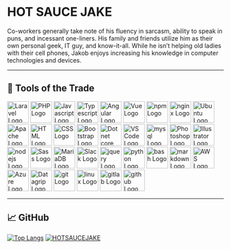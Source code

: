 # HOT SAUCE JAKE

Co-workers generally take note of his fluency in sarcasm, ability to speak in puns, and incessant one-liners. His family and friends utilize him as their own personal geek, IT guy, and know-it-all. While he isn’t helping old ladies with their cell phones, Jakob enjoys increasing his knowledge in computer technologies and devices. 

---

## 🧰 Tools of the Trade


<img src="https://cdn.worldvectorlogo.com/logos/laravel-2.svg" alt="Laravel Logo" width="50"/> <img src="https://cdn.worldvectorlogo.com/logos/php-1.svg" alt="PHP Logo" width="50"/> <img src="https://cdn.worldvectorlogo.com/logos/logo-javascript.svg" alt="Javascript Logo" width="50"/> <img src="https://cdn.worldvectorlogo.com/logos/typescript.svg" alt="Typescript Logo" width="50"/> <img src="https://cdn.worldvectorlogo.com/logos/angular-icon-1.svg" alt="Angular Logo" width="50"/> <img src="https://cdn.worldvectorlogo.com/logos/vue-9.svg" alt="Vue Logo" width="50"/> <img src="https://cdn.worldvectorlogo.com/logos/npm.svg" alt="npm Logo" width="50"/> <img src="https://cdn.worldvectorlogo.com/logos/nginx-1.svg" alt="nginx Logo" width="50"/> <img src="https://cdn.worldvectorlogo.com/logos/ubuntu-2.svg" alt="Ubuntu Logo" width="50"/> <img src="https://cdn.worldvectorlogo.com/logos/apache-13.svg" alt="Apache Logo" width="50"/> <img src="https://cdn.worldvectorlogo.com/logos/html-1.svg" alt="HTML Logo" width="50"/> <img src="https://cdn.worldvectorlogo.com/logos/css-3.svg" alt="CSS Logo" width="50"/> <img src="https://cdn.worldvectorlogo.com/logos/bootstrap-5-1.svg" alt="Bootstrap Logo" width="50"/> <img src="https://cdn.worldvectorlogo.com/logos/dot-net-core-7.svg" alt="Dot net core Logo" width="50"/> <img src="https://cdn.worldvectorlogo.com/logos/visual-studio-code-1.svg" alt="VS Code Logo" width="50"/> <img src="https://cdn.worldvectorlogo.com/logos/mysql-6.svg" alt="mysql Logo" width="50"/> <img src="https://cdn.worldvectorlogo.com/logos/photoshop-cc.svg" alt="Photoshop Logo" width="50"/> <img src="https://cdn.worldvectorlogo.com/logos/adobe-illustrator-cc.svg" alt="Illustrator Logo" width="50"/> <img src="https://cdn.worldvectorlogo.com/logos/nodejs-icon.svg" alt="nodejs Logo" width="50"/> <img src="https://cdn.worldvectorlogo.com/logos/sass-1.svg" alt="Sass Logo" width="50"/> <img src="https://cdn.worldvectorlogo.com/logos/mariadb.svg" alt="MariaDB Logo" width="50"/> <img src="https://cdn.worldvectorlogo.com/logos/slack-new-logo.svg" alt="Slack Logo" width="50"/> <img src="https://cdn.worldvectorlogo.com/logos/jquery-2.svg" alt="jquery Logo" width="50"/> <img src="https://cdn.worldvectorlogo.com/logos/python-5.svg" alt="python Logo" width="50"/> <img src="https://cdn.worldvectorlogo.com/logos/bash-3.svg" alt="bash Logo" width="50"/> <img src="https://cdn.worldvectorlogo.com/logos/markdown.svg" alt="markdown Logo" width="50"/> <img src="https://cdn.worldvectorlogo.com/logos/aws-logo.svg" alt="AWS Logo" width="50"/> <img src="https://cdn.worldvectorlogo.com/logos/azure-1.svg" alt="Azure Logo" width="50"/> <img src="https://cdn.worldvectorlogo.com/logos/datagrip-icon.svg" alt="Datagrip Logo" width="50"/> <img src="https://cdn.worldvectorlogo.com/logos/git-icon.svg" alt="git Logo" width="50"/> <img src="https://cdn.worldvectorlogo.com/logos/linux-tux.svg" alt="linux Logo" width="50"/> <img src="https://cdn.worldvectorlogo.com/logos/gitlab.svg" alt="gitlab Logo" width="50"/> <img src="https://cdn.worldvectorlogo.com/logos/github-icon-1.svg" alt="github Logo" width="50"/> 

---

## &#x1f4c8; GitHub

[![Top Langs](https://github-readme-stats.vercel.app/api/top-langs/?username=hotsaucejake&theme=synthwave&langs_count=10&layout=compact)](https://github.com/anuraghazra/github-readme-stats) [![HOTSAUCEJAKE](https://github-readme-stats.vercel.app/api?username=hotsaucejake&theme=jolly&count_private=true&show_icons=true&include_all_commits=true&custom_title=HOTSAUCEJAKE%20stats)](https://github.com/anuraghazra/github-readme-stats)

